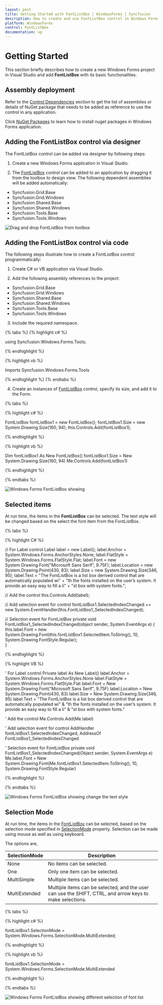 ```yaml
---
layout: post
title: Getting Started with FontListBox | WindowsForms | Syncfusion
description: How to create and use FontListBox control in Windows Forms application.
platform: WindowsForms
control: FontListBox
documentation: ug
---
```


# Getting Started

This section briefly describes how to create a new Windows Forms project in Visual Studio and add **FontListBox** with its basic functionalities.

## Assembly deployment

Refer to the [Control Dependencies](https://help.syncfusion.com/windowsforms/control-dependencies#fontlistbox) section to get the list of assemblies or details of NuGet package that needs to be added as reference to use the control in any application.

Click [NuGet Packages](https://help.syncfusion.com/windowsforms/visual-studio-integration/nuget-packages) to learn how to install nuget packages in Windows Forms application.

## Adding the FontListBox control via designer

The FontListBox control can be added via designer by following steps:

1) Create a new Windows Forms application in Visual Studio.

2) The [FontListBox](https://help.syncfusion.com/cr/windowsforms/Syncfusion.Tools.Windows~Syncfusion.Windows.Forms.Tools.FontListBox.html) control can be added to an application by dragging it from the toolbox to design view. The following dependent assemblies will be added automatically:

* Syncfusion.Grid.Base
* Syncfusion.Grid.Windows
* Syncfusion.Shared.Base
* Syncfusion.Shared.Windows
* Syncfusion.Tools.Base
* Syncfusion.Tools.Windows

 ![Drag and drop FontListBox from toolbox](Overview_images/Overview_img577.jpeg) 


## Adding the FontListBox control via code

The following steps illustrate how to create a FontListBox control programmatically:

1) Create C# or VB application via Visual Studio.

2) Add the following assembly references to the project:

* Syncfusion.Grid.Base
* Syncfusion.Grid.Windows
* Syncfusion.Shared.Base
* Syncfusion.Shared.Windows
* Syncfusion.Tools.Base
* Syncfusion.Tools.Windows

3) Include the required namespace.

{% tabs %}
{% highlight c# %}

using Syncfusion.Windows.Forms.Tools;

{% endhighlight %}

{% highlight vb %}

Imports Syncfusion.Windows.Forms.Tools
 
{% endhighlight %}
{% endtabs %}

4) Create an instances of [FontListBox](https://help.syncfusion.com/cr/windowsforms/Syncfusion.Tools.Windows~Syncfusion.Windows.Forms.Tools.FontListBox.html) control, specify its size, and add it to the Form.

{% tabs %}

{% highlight c# %}

FontListBox fontListBox1 = new FontListBox();
fontListBox1.Size = new System.Drawing.Size(160, 94);
this.Controls.Add(fontListBox1);

{% endhighlight %}

{% highlight vb %}

Dim fontListBox1 As New FontListBox()
fontListBox1.Size = New System.Drawing.Size(160, 94)
Me.Controls.Add(fontListBox1)

{% endhighlight %}

{% endtabs %}

![Windows Forms FontListBox showing](Overview_images/Overview_img578.jpeg)

## Selected items

At run time, the items in the **FontListBox** can be selected. The text style will be changed based on the select the font item from the FontListBox.

{% tabs %}

{% highlight C# %}

// For Label control
Label label = new Label();
label.Anchor = System.Windows.Forms.AnchorStyles.None;
label.FlatStyle = System.Windows.Forms.FlatStyle.Flat;
label.Font = new System.Drawing.Font("Microsoft Sans Serif", 9.75F);
label.Location = new System.Drawing.Point(430, 83);
label.Size = new System.Drawing.Size(346, 95);
label.Text = "The FontListBox is a list box derived control that are automatically populated wi" +
                    "th the fonts installed on the user’s system. It provide an easy way to fill a li" +
                    "st box with system fonts.";

// Add the control
this.Controls.Add(label);


// Add selection event for control
fontListBox1.SelectedIndexChanged += new System.EventHandler(this.FontListBox1_SelectedIndexChanged);

// Selection event for FontListBox
private void FontListBox1_SelectedIndexChanged(object sender, System.EventArgs e)
{
    this.label.Font = new System.Drawing.Font(this.fontListBox1.SelectedItem.ToString(), 10, System.Drawing.FontStyle.Regular);    
}

{% endhighlight %}

{% highlight VB %}

' For Label control
Private label As New Label()
label.Anchor = System.Windows.Forms.AnchorStyles.None
label.FlatStyle = System.Windows.Forms.FlatStyle.Flat
label.Font = New System.Drawing.Font("Microsoft Sans Serif", 9.75F)
label.Location = New System.Drawing.Point(430, 83)
label.Size = New System.Drawing.Size(346, 95)
label.Text = "The FontListBox is a list box derived control that are automatically populated wi" & "th the fonts installed on the user’s system. It provide an easy way to fill a li" & "st box with system fonts."

' Add the control
Me.Controls.Add(Me.label)


' Add selection event for control
AddHandler fontListBox1.SelectedIndexChanged, AddressOf FontListBox1_SelectedIndexChanged

' Selection event for FontListBox
private void FontListBox1_SelectedIndexChanged(Object sender, System.EventArgs e)
	Me.label.Font = New System.Drawing.Font(Me.fontListBox1.SelectedItem.ToString(), 10, System.Drawing.FontStyle.Regular)

{% endhighlight %}

{% endtabs %}

![Windows Forms FontListBox showing change the text style](Overview_images/FontListBox_selecteditems.png)

## Selection Mode

At run time, the items in the [FontListBox](https://help.syncfusion.com/cr/windowsforms/Syncfusion.Tools.Windows~Syncfusion.Windows.Forms.Tools.FontListBox.html) can be selected, based on the selection mode specified in [SelectionMode](https://docs.microsoft.com/en-us/dotnet/api/system.windows.forms.listbox.selectionmode?redirectedfrom=MSDN&view=netframework-4.8#System_Windows_Forms_ListBox_SelectionMode) property. Selection can be made using mouse as well as using keyboard.

The options are,

| SelectionMode | Description |
|---|---|
| None | No items can be selected. |
| One | Only one item can be selected. |
| MultiSimple | Multiple items can be selected. |
| MultiExtended | Multiple items can be selected, and the user can use the SHIFT, CTRL, and arrow keys to make selections. |

{% tabs %}

{% highlight c# %}

fontListBox1.SelectionMode = System.Windows.Forms.SelectionMode.MultiExtended;

{% endhighlight %}

{% highlight vb %}

fontListBox1.SelectionMode = System.Windows.Forms.SelectionMode.MultiExtended

{% endhighlight %}

{% endtabs %}

![Windows Forms FontListBox showing different selection of font list](Overview_images/Overview_img579.jpeg)
